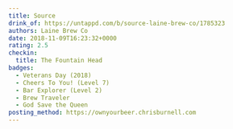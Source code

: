 ```yaml
---
title: Source
drink_of: https://untappd.com/b/source-laine-brew-co/1785323
authors: Laine Brew Co
date: 2018-11-09T16:23:32+0000
rating: 2.5
checkin:
  title: The Fountain Head
badges:
  - Veterans Day (2018)
  - Cheers To You! (Level 7)
  - Bar Explorer (Level 2)
  - Brew Traveler
  - God Save the Queen
posting_method: https://ownyourbeer.chrisburnell.com
---
```

